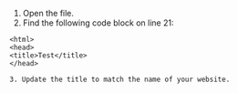 1. Open the file.
2. Find the following code block on line 21:
```
<html>
<head>
<title>Test</title>
</head>

3. Update the title to match the name of your website.
